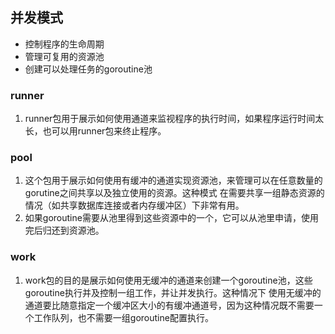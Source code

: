 ## 并发模式
- 控制程序的生命周期
- 管理可复用的资源池
- 创建可以处理任务的goroutine池

### runner
1. runner包用于展示如何使用通道来监视程序的执行时间，如果程序运行时间太长，也可以用runner包来终止程序。

### pool
1. 这个包用于展示如何使用有缓冲的通道实现资源池，来管理可以在任意数量的gorutine之间共享以及独立使用的资源。这种模式
在需要共享一组静态资源的情况（如共享数据库连接或者内存缓冲区）下非常有用。
2. 如果goroutine需要从池里得到这些资源中的一个，它可以从池里申请，使用完后归还到资源池。

### work
1. work包的目的是展示如何使用无缓冲的通道来创建一个goroutine池，这些goroutine执行并及控制一组工作，并让并发执行。这种情况下
使用无缓冲的通道要比随意指定一个缓冲区大小的有缓冲通道号，因为这种情况既不需要一个工作队列，也不需要一组goroutine配置执行。
